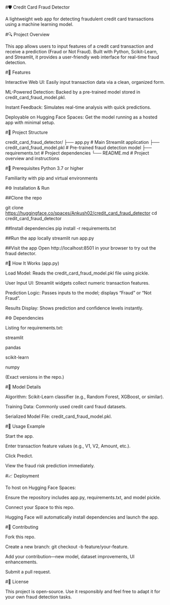 #🛡️ Credit Card Fraud Detector


A lightweight web app for detecting fraudulent credit card transactions using a machine learning model.

#🔍 Project Overview


This app allows users to input features of a credit card transaction and receive a prediction (Fraud or Not Fraud). Built with Python, Scikit-Learn, and Streamlit, it provides a user-friendly web interface for real-time fraud detection.

#🚀 Features

Interactive Web UI: Easily input transaction data via a clean, organized form.

ML-Powered Detection: Backed by a pre-trained model stored in credit_card_fraud_model.pkl.

Instant Feedback: Simulates real-time analysis with quick predictions.

Deployable on Hugging Face Spaces: Get the model running as a hosted app with minimal setup.

#📁 Project Structure

credit_card_fraud_detector/
├── app.py                      # Main Streamlit application
├── credit_card_fraud_model.pkl # Pre-trained fraud detection model
├── requirements.txt           # Project dependencies
└── README.md                  # Project overview and instructions

#🧰 Prerequisites
Python 3.7 or higher

Familiarity with pip and virtual environments

#⚙️ Installation & Run

##Clone the repo

git clone https://huggingface.co/spaces/Ankush02/credit_card_fraud_detector
cd credit_card_fraud_detector


##Install dependencies
pip install -r requirements.txt


##Run the app locally
streamlit run app.py


##Visit the app
Open http://localhost:8501 in your browser to try out the fraud detector.

#🧠 How It Works (app.py)

Load Model: Reads the credit_card_fraud_model.pkl file using pickle.

User Input UI: Streamlit widgets collect numeric transaction features.

Prediction Logic: Passes inputs to the model; displays “Fraud” or “Not Fraud”.

Results Display: Shows prediction and confidence levels instantly.

#⚙️ Dependencies

Listing for requirements.txt:

streamlit

pandas

scikit-learn

numpy

(Exact versions in the repo.)

#🧬 Model Details

Algorithm: Scikit-Learn classifier (e.g., Random Forest, XGBoost, or similar).

Training Data: Commonly used credit card fraud datasets.

Serialized Model File: credit_card_fraud_model.pkl.

#📌 Usage Example

Start the app.

Enter transaction feature values (e.g., V1, V2, Amount, etc.).

Click Predict.

View the fraud risk prediction immediately.

#📈 Deployment

To host on Hugging Face Spaces:

Ensure the repository includes app.py, requirements.txt, and model pickle.

Connect your Space to this repo.

Hugging Face will automatically install dependencies and launch the app.

#🤝 Contributing

Fork this repo.

Create a new branch: git checkout -b feature/your-feature.

Add your contribution—new model, dataset improvements, UI enhancements.

Submit a pull request.

#📄 License

This project is open-source. Use it responsibly and feel free to adapt it for your own fraud detection tasks.
